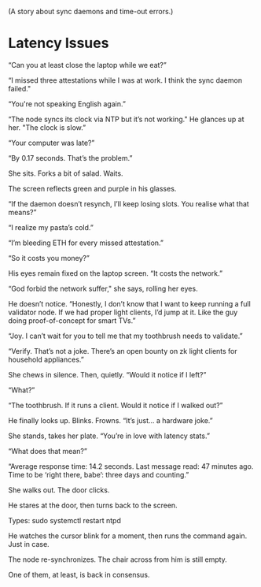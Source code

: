 (A story about sync daemons and time-out errors.) 

# Latency Issues


“Can you at least close the laptop while we eat?” 

“I missed three attestations while I was at work. I think the sync daemon failed."

“You're not speaking English again.”

“The node syncs its clock via NTP but it’s not working." He glances up at her. "The clock is slow.”

“Your computer was late?”

“By 0.17 seconds. That’s the problem.”

She sits. Forks a bit of salad. Waits.

The screen reflects green and purple in his glasses.

“If the daemon doesn’t resynch, I’ll keep losing slots. You realise what that means?”

“I realize my pasta’s cold.”

“I’m bleeding ETH for every missed attestation.” 

“So it costs you money?”

His eyes remain fixed on the laptop screen. “It costs the network.”

“God forbid the network suffer," she says, rolling her eyes. 

He doesn’t notice. “Honestly, I don’t know that I want to keep running a full validator node. If we had proper light clients, I’d jump at it. Like the guy doing proof-of-concept for smart TVs.”

“Joy. I can’t wait for you to tell me that my toothbrush needs to validate.”

“Verify. That’s not a joke. There’s an open bounty on zk light clients for household appliances.” 

She chews in silence. Then, quietly. “Would it notice if I left?”

“What?”

“The toothbrush. If it runs a client. Would it notice if I walked out?”

He finally looks up. Blinks. Frowns. “It’s just… a hardware joke.”

She stands, takes her plate. “You’re in love with latency stats.”

“What does that mean?”

“Average response time: 14.2 seconds. Last message read: 47 minutes ago. Time to be ‘right there, babe’: three days and counting.”

She walks out. The door clicks.

He stares at the door, then turns back to the screen.

Types: sudo systemctl restart ntpd

He watches the cursor blink for a moment, then runs the command again. Just in case.

The node re-synchronizes. The chair across from him is still empty.

One of them, at least, is back in consensus.
